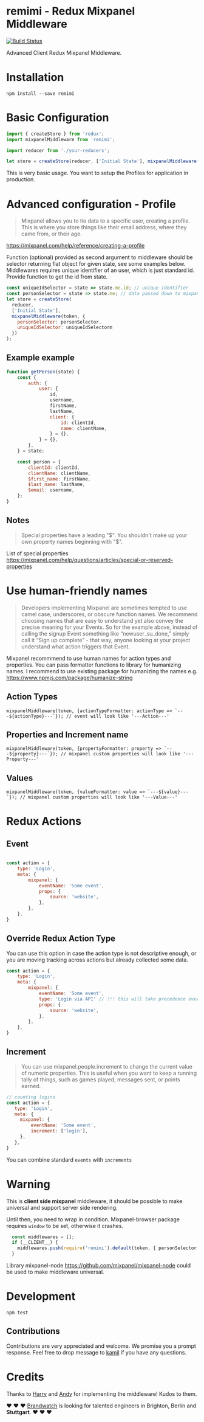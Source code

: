 # remimi - Redux Mixpanel Middleware

[![Build Status](https://travis-ci.org/BrandwatchLtd/remimi.svg?branch=master)](https://travis-ci.org/BrandwatchLtd/remimi)

Advanced Client Redux Mixpanel Middleware.

# Installation

`npm install --save remimi`

# Basic Configuration

```js
import { createStore } from 'redux';
import mixpanelMiddleware from 'remimi';

import reducer from './your-reducers';

let store = createStore(reducer, ['Initial State'], mixpanelMiddleware(token, /*options*/));
```

This is very basic usage. You want to setup the Profiles for application in production.

# Advanced configuration - Profile

> Mixpanel allows you to tie data to a specific user, creating a profile. This is where you store things like their email address, where they came from, or their age.

https://mixpanel.com/help/reference/creating-a-profile

Function (optional) provided as second argument to middleware should be selector returning flat object for given state, see some examples below.
Middlewares requires unique identifier of an user, which is just standard id. Provide function to get the id from state.

```js
const uniqueIdSelector = state => state.me.id; // unique identifier
const personSelector = state => state.me; // data passed down to mixpanel
let store = createStore(
  reducer,
  ['Initial State'],
  mixpanelMiddleware(token, {
    personSelector: personSelector,
    uniqueIdSelector: uniqueIdSelectorm
  })
);
```

## Example example

```js
function getPerson(state) {
    const {
        auth: {
            user: {
                id,
                username,
                firstName,
                lastName,
                client: {
                    id: clientId,
                    name: clientName,
                } = {},
            } = {},
        },
    } = state;

    const person = {
        clientId: clientId,
        clientName: clientName,
        $first_name: firstName,
        $last_name: lastName,
        $email: username,
    };
}
```

## Notes
> Special properties have a leading "$". You shouldn't make up your own property names beginning with "$".

List of special properties
https://mixpanel.com/help/questions/articles/special-or-reserved-properties

# Use human-friendly names

> Developers implementing Mixpanel are sometimes tempted to use camel case, underscores, or obscure function names. We recommend choosing names that are easy to understand yet also convey the precise meaning for your Events. So for the example above, instead of calling the signup Event something like “newuser_su_done,” simply call it “Sign up complete” - that way, anyone looking at your project understand what action triggers that Event.

Mixpanel recommmend to use human names for action types and properties. You can pass formatter functions to library for humanizing names. I recommend to use existing package for humanizing the names e.g. https://www.npmjs.com/package/humanize-string

## Action Types

```
mixpanelMiddleware(token, {actionTypeFormatter: actionType => `---${actionType}---`}); // event will look like '---Action---'
```

## Properties and Increment name

```
mixpanelMiddleware(token, {propertyFormatter: property => `---${property}---`}); // mixpanel custom properties will look like '---Property---'
```

## Values
```
mixpanelMiddleware(token, {valueFormatter: value => `---${value}---`}); // mixpanel custom properties will look like '---Value---'
```


# Redux Actions

## Event

```js

const action = {
    type: 'Login',
    meta: {
        mixpanel: {
            eventName: 'Some event',
            props: {
                source: 'website',
            },
        },
    },
}
```

## Override Redux Action Type
You can use this option in case the action type is not descriptive enough, or you are moving tracking across actions but already collected some data.

```js
const action = {
    type: 'Login',
    meta: {
        mixpanel: {
            eventName: 'Some event',
            type: 'Login via API' // !!! this will take precedence over the Redux type
            props: {
                source: 'website',
            },
        },
    },
}

```

## Increment

> You can use mixpanel.people.increment to change the current value of numeric properties. This is useful when you want to keep a running tally of things, such as games played, messages sent, or points earned.

```js
// counting logins
const action = {
   type: 'Login',
   meta: {
     mixpanel: {
         eventName: 'Some event',
         increment: ['login'],
     },
   },
}
```

You can combine standard `events` with `increments`

# Warning
This is **client side mixpanel** middleware, it should be possible to make universal and support server side rendering.

Until then, you need to wrap in condition. Mixpanel-browser package requires `window` to be set, otherwise it crashes.

```js
  const middlewares = [];
  if (__CLIENT__) {
    middlewares.push(require('remimi').default(token, { personSelector, idSelector }));
  }
```


Library mixpanel-node https://github.com/mixpanel/mixpanel-node could be used to make middleware universal.

# Development

`npm test`

## Contributions

Contributions are very appreciated and welcome. We promise you a prompt response. Feel free to drop message to [kamil](https://twitter.com/kkamilio) if you have any questions.

# Credits
Thanks to [Harry](https://twitter.com/hogg_io) and [Andy](https://twitter.com/andrew_polhill) for implementing the middleware! Kudos to them.

:heart: :heart:  :heart: [Brandwatch](https://www.brandwatch.com/careers/) is looking for talented engineers in Brighton, Berlin and __Stuttgart__. :heart: :heart: :heart:
